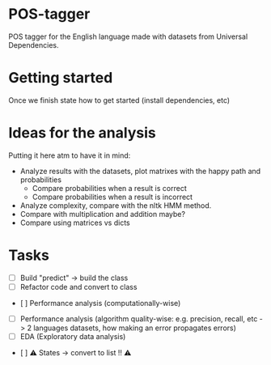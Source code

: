 # POS-tagger
POS tagger for the English language made with datasets from Universal Dependencies.

# Getting started
Once we finish state how to get started (install dependencies, etc)

# Ideas for the analysis
Putting it here atm to have it in mind:

* Analyze results with the datasets, plot matrixes with the happy path and probabilities
    * Compare probabilities when a result is correct
    * Compare probabilities when a result is incorrect
* Analyze complexity, compare with the nltk HMM method.
* Compare with multiplication and addition maybe?
* Compare using matrices vs dicts

# Tasks
- [ ] Build "predict" -> build the class
- [ ] Refactor code and convert to class
- [ ] Performance analysis (computationally-wise)
- [ ] Performance analysis (algorithm quality-wise: e.g. precision, recall, etc -> 2 languages datasets, how making an error propagates errors)
- [ ] EDA (Exploratory data analysis)
- [ ] ⚠️ States -> convert to list !! ⚠️

